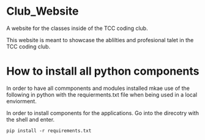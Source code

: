 # Club_Website
A website for the classes inside of the TCC coding club.

This website is meant to showcase the ablilties and profesional talet in the TCC coding club.


# How to install all python components 

In order to have all commponents and modules installed mkae use of the following in python with the requierments.txt file when being used in a local enviorment.

In order to install components for the applications. Go into the direcotry with the shell and enter.

``` pip install -r requirements.txt ```





